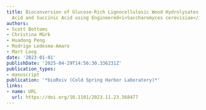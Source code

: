 ```yaml
---
title: Bioconversion of Glucose-Rich Lignocellulosic Wood Hydrolysates to 3-Hydroxypropionic
  Acid and Succinic Acid using Engineered<i>Saccharomyces cerevisiae</i>
authors:
- Scott Bottoms
- Christina Mürk
- Huadong Peng
- Rodrigo Ledesma‐Amaro
- Mart Loog
date: '2023-01-01'
publishDate: '2025-04-29T14:56:30.336231Z'
publication_types:
- manuscript
publication: '*bioRxiv (Cold Spring Harbor Laboratory)*'
links:
- name: URL
  url: https://doi.org/10.1101/2023.11.23.568477
---
```

